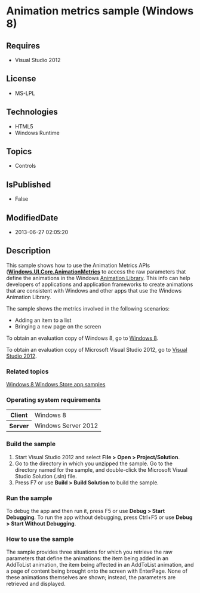 # Animation metrics sample (Windows 8)
## Requires
* Visual Studio 2012
## License
* MS-LPL
## Technologies
* HTML5
* Windows Runtime
## Topics
* Controls
## IsPublished
* False
## ModifiedDate
* 2013-06-27 02:05:20
## Description

<div id="mainSection">
<p>This sample shows how to use the Animation Metrics APIs (<a href="http://msdn.microsoft.com/library/windows/apps/br241916"><b>Windows.UI.Core.AnimationMetrics</b></a> to access the raw parameters that define the animations in the Windows
<a href="http://msdn.microsoft.com/library/windows/apps/hh465165">Animation Library</a>. This info can help developers of applications and application frameworks to create animations that are consistent with Windows and other apps that use the Windows Animation
 Library. </p>
<p>The sample shows the metrics involved in the following scenarios: </p>
<ul>
<li>Adding an item to a list </li><li>Bringing a new page on the screen </li></ul>
<p></p>
<p>To obtain an evaluation copy of Windows&nbsp;8, go to <a href="http://go.microsoft.com/fwlink/p/?linkid=241655">
Windows&nbsp;8</a>.</p>
<p>To obtain an evaluation copy of Microsoft Visual Studio&nbsp;2012, go to <a href="http://go.microsoft.com/fwlink/p/?linkid=241656">
Visual Studio&nbsp;2012</a>.</p>
<h3><a id="related_topics"></a>Related topics</h3>
<dl><dt><a href="http://go.microsoft.com/fwlink/p/?LinkID=227694">Windows 8 Windows Store app samples</a>
</dt></dl>
<h3>Operating system requirements</h3>
<table>
<tbody>
<tr>
<th>Client</th>
<td><dt>Windows&nbsp;8 </dt></td>
</tr>
<tr>
<th>Server</th>
<td><dt>Windows Server&nbsp;2012 </dt></td>
</tr>
</tbody>
</table>
<h3>Build the sample</h3>
<ol>
<li>Start Visual Studio&nbsp;2012 and select <b>File &gt; Open &gt; Project/Solution</b>.
</li><li>Go to the directory in which you unzipped the sample. Go to the directory named for the sample, and double-click the Microsoft Visual Studio Solution (.sln) file.
</li><li>Press F7 or use <b>Build &gt; Build Solution</b> to build the sample. </li></ol>
<h3>Run the sample</h3>
<p>To debug the app and then run it, press F5 or use <b>Debug &gt; Start Debugging</b>. To run the app without debugging, press Ctrl&#43;F5 or use
<b>Debug &gt; Start Without Debugging</b>.</p>
<h3><a id="How_to_use_the_sample"></a><a id="how_to_use_the_sample"></a><a id="HOW_TO_USE_THE_SAMPLE"></a>How to use the sample</h3>
<p>The sample provides three situations for which you retrieve the raw parameters that define the animations: the item being added in an AddToList animation, the item being affected in an AddToList animation, and a page of content being brought onto the screen
 with EnterPage. None of these animations themselves are shown; instead, the parameters are retrieved and displayed.</p>
</div>
